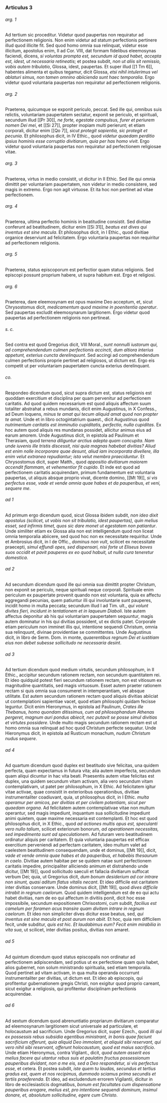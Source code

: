 ### Articulus 3

###### arg. 1
Ad tertium sic proceditur. Videtur quod paupertas non requiratur ad perfectionem religionis. Non enim videtur ad statum perfectionis pertinere illud quod illicite fit. Sed quod homo omnia sua relinquat, videtur esse illicitum, apostolus enim, II ad Cor. VIII, dat formam fidelibus eleemosynas faciendi, dicens, *si voluntas prompta est, secundum id quod habet, accepta est, idest, ut necessaria retineatis*; et postea subdit, *non ut aliis sit remissio, vobis autem tribulatio*, Glossa, idest, paupertas. Et super illud [[1 Tm 6]], habentes alimenta et quibus tegamur, dicit Glossa, *etsi nihil intulerimus vel ablaturi simus, non tamen omnino abiicienda sunt haec temporalia*. Ergo videtur quod voluntaria paupertas non requiratur ad perfectionem religionis.

###### arg. 2
Praeterea, quicumque se exponit periculo, peccat. Sed ille qui, omnibus suis relictis, voluntariam paupertatem sectatur, exponit se periculo, et spirituali, secundum illud [[Pr 30]], *ne forte, egestate compulsus, furer et periurem nomen Dei mei*, et [[Si 27]], propter inopiam multi perierunt; et etiam corporali, dicitur enim [[Qo 7]], *sicut protegit sapientia, sic protegit et pecunia*. Et philosophus dicit, in IV Ethic., quod *videtur quaedam perditio ipsius hominis esse corruptio divitiarum, quia per has homo vivit*. Ergo videtur quod voluntaria paupertas non requiratur ad perfectionem religiosae vitae.

###### arg. 3
Praeterea, virtus in medio consistit, ut dicitur in II Ethic. Sed ille qui omnia dimittit per voluntariam paupertatem, non videtur in medio consistere, sed magis in extremo. Ergo non agit virtuose. Et ita hoc non pertinet ad vitae perfectionem.

###### arg. 4
Praeterea, ultima perfectio hominis in beatitudine consistit. Sed divitiae conferunt ad beatitudinem, dicitur enim [[Si 31]], *beatus est dives qui inventus est sine macula*. Et philosophus dicit, in I Ethic., quod divitiae organice deserviunt ad felicitatem. Ergo voluntaria paupertas non requiritur ad perfectionem religionis.

###### arg. 5
Praeterea, status episcoporum est perfectior quam status religionis. Sed episcopi possunt proprium habere, ut supra habitum est. Ergo et religiosi.

###### arg. 6
Praeterea, dare eleemosynam est opus maxime Deo acceptum, et, sicut Chrysostomus dicit, *medicamentum quod maxime in poenitentia operatur*. Sed paupertas excludit eleemosynarum largitionem. Ergo videtur quod paupertas ad perfectionem religionis non pertineat.

###### s. c.
Sed contra est quod Gregorius dicit, VIII Moral., *sunt nonnulli iustorum qui, ad comprehendendum culmen perfectionis accincti, dum altiora interius appetunt, exterius cuncta derelinquunt*. Sed accingi ad comprehendendum culmen perfectionis proprie pertinet ad religiosos, ut dictum est. Ergo eis competit ut per voluntariam paupertatem cuncta exterius derelinquant.

###### co.
Respondeo dicendum quod, sicut supra dictum est, status religionis est quoddam exercitium et disciplina per quam pervenitur ad perfectionem caritatis. Ad quod quidem necessarium est quod aliquis affectum suum totaliter abstrahat a rebus mundanis, dicit enim Augustinus, in X Confess., ad Deum loquens, *minus te amat qui tecum aliquid amat quod non propter te amat*. Unde et in libro octogintatrium quaest., dicit Augustinus quod *nutrimentum caritatis est imminutio cupiditatis, perfectio, nulla cupiditas*. Ex hoc autem quod aliquis res mundanas possidet, allicitur animus eius ad earum amorem. Unde Augustinus dicit, in epistola ad Paulinum et Therasiam, quod *terrena diliguntur arctius adepta quam concupita. Nam unde iuvenis ille tristis discessit, nisi quia magnas habebat divitias? Aliud est enim nolle incorporare quae desunt, aliud iam incorporata divellere, illa enim velut extranea repudiantur; ista velut membra praeciduntur*. Et Chrysostomus dicit, super Matth., quod *appositio divitiarum maiorem accendit flammam, et vehementior fit cupido*. Et inde est quod ad perfectionem caritatis acquirendam, primum fundamentum est voluntaria paupertas, ut aliquis absque proprio vivat, dicente domino, [[Mt 19]], *si vis perfectus esse, vade et vende omnia quae habes et da pauperibus, et veni, sequere me*.

###### ad 1
Ad primum ergo dicendum quod, sicut Glossa ibidem subdit, *non ideo dixit apostolus (scilicet, ut vobis non sit tribulatio, idest paupertas), quin melius esset, sed infirmis timet, quos sic dare monet ut egestatem non patiantur*. Unde similiter etiam ex Glossa alia non est intelligendum quod non liceat omnia temporalia abiicere, sed quod hoc non ex necessitate requiritur. Unde et Ambrosius dicit, in I de Offic., *dominus non vult*, scilicet ex necessitate praecepti, *simul effundi opes, sed dispensari, nisi forte ut Eliseus boves suos occidit et pavit pauperes ex eo quod habuit, ut nulla cura teneretur domestica*.

###### ad 2
Ad secundum dicendum quod ille qui omnia sua dimittit propter Christum, non exponit se periculo, neque spirituali neque corporali. Spirituale enim periculum ex paupertate provenit quando non est voluntaria, quia ex affectu aggregandi pecunias, quem patiuntur illi qui involuntarie sunt pauperes, incidit homo in multa peccata; secundum illud I ad Tim. ult., *qui volunt divites fieri, incidunt in tentationem et in laqueum Diaboli*. Iste autem affectus deponitur ab his qui voluntariam paupertatem sequuntur, magis autem dominatur in his qui divitias possident, ut ex dictis patet. Corporale etiam periculum non imminet illis qui, intentione sequendi Christum, omnia sua relinquunt, divinae providentiae se committentes. Unde Augustinus dicit, in libro de Serm. Dom. in monte, *quaerentibus regnum Dei et iustitiam eius non debet subesse sollicitudo ne necessaria desint*.

###### ad 3
Ad tertium dicendum quod medium virtutis, secundum philosophum, in II Ethic., accipitur secundum rationem rectam, non secundum quantitatem rei. Et ideo quidquid potest fieri secundum rationem rectam, non est vitiosum ex magnitudine quantitatis, sed magis virtuosum. Esset autem praeter rationem rectam si quis omnia sua consumeret in intemperantiam, vel absque utilitate. Est autem secundum rationem rectam quod aliquis divitias abiiciat ut contemplationi sapientiae vacet, quod etiam philosophi quidam fecisse leguntur. Dicit enim Hieronymus, in epistola ad Paulinum, *Crates ille Thebanus, homo quondam ditissimus, cum ad philosophandum Athenas pergeret, magnum auri pondus abiecit, nec putavit se posse simul divitias et virtutes possidere*. Unde multo magis secundum rationem rectam est ut homo omnia sua relinquat ad hoc quod Christum perfecte sequatur. Unde Hieronymus dicit, in epistola ad Rusticum monachum, *nudum Christum nudus sequere*.

###### ad 4
Ad quartum dicendum quod duplex est beatitudo sive felicitas, una quidem perfecta, quam expectamus in futura vita; alia autem imperfecta, secundum quam aliqui dicuntur in hac vita beati. Praesentis autem vitae felicitas est duplex, una quidem secundum vitam activam, alia vero secundum vitam contemplativam, ut patet per philosophum, in X Ethic. Ad felicitatem igitur vitae activae, quae consistit in exterioribus operationibus, divitiae instrumentaliter coadiuvant, quia, ut philosophus dicit, in I Ethic. *multa operamur per amicos, per divitias et per civilem potentiam, sicut per quaedam organa*. Ad felicitatem autem contemplativae vitae non multum operantur, sed magis impediunt, inquantum sua sollicitudine impediunt animi quietem, quae maxime necessaria est contemplanti. Et hoc est quod philosophus dicit, in X Ethic., quod *ad actiones multis opus est, speculanti vero nullo talium*, scilicet exteriorum bonorum, *ad operationem necessitas, sed impedimenta sunt ad speculationem*. Ad futuram vero beatitudinem ordinatur aliquis per caritatem. Et quia voluntaria paupertas est efficax exercitium perveniendi ad perfectam caritatem, ideo multum valet ad caelestem beatitudinem consequendam, unde et dominus, [[Mt 19]], dicit, *vade et vende omnia quae habes et da pauperibus, et habebis thesaurum in caelo*. Divitiae autem habitae per se quidem natae sunt perfectionem caritatis impedire, principaliter alliciendo animum et distrahendo unde dicitur, [[Mt 19]], quod sollicitudo saeculi et fallacia divitiarum suffocat verbum Dei; quia, ut Gregorius dicit, *dum bonum desiderium ad cor intrare non sinunt, quasi aditum flatus vitalis necant*. Et ideo difficile est caritatem inter divitias conservare. Unde dominus dicit, [[Mt 19]], quod *dives difficile intrabit in regnum caelorum*. Quod quidem intelligendum est de eo qui actu habet divitias, nam de eo qui affectum in divitiis ponit, dicit hoc esse impossibile, secundum expositionem Chrisostomi, cum subdit, *facilius est camelum per foramen acus transire quam divitem intrare in regnum caelorum*. Et ideo non simpliciter dives dicitur esse beatus, sed, *qui inventus est sine macula et post aurum non abiit*. Et hoc, quia rem difficilem fecit, unde subditur, *quis est hic. Et laudabimus eum? Fecit enim mirabilia in vita sua*, ut scilicet, inter divitias positus, divitias non amaret.

###### ad 5
Ad quintum dicendum quod status episcopalis non ordinatur ad perfectionem adipiscendam, sed potius ut ex perfectione quam quis habet, alios gubernet, non solum ministrando spiritualia, sed etiam temporalia. Quod pertinet ad vitam activam, in qua multa operanda occurrunt instrumentaliter per divitias, ut dictum est. Et ideo ab episcopis, qui profitentur gubernationem gregis Christi, non exigitur quod proprio careant, sicut exigitur a religiosis, qui profitentur disciplinam perfectionis acquirendae.

###### ad 6
Ad sextum dicendum quod abrenuntiatio propriarum divitiarum comparatur ad eleemosynarum largitionem sicut universale ad particulare, et holocaustum ad sacrificium. Unde Gregorius dicit, super Ezech., quod *illi qui ex possessis rebus subsidia egentibus ministrant, in bonis quae faciunt sacrificium offerunt, quia aliquid Deo immolant, et aliquid sibi reservant, qui vero nihil sibi reservant, offerunt holocaustum, quod est maius sacrificio*. Unde etiam Hieronymus, contra Vigilant., dicit, *quod autem asserit eos melius facere qui utantur rebus suis et paulatim fructus possessionum pauperibus dividant, non a me eis, sed a Deo respondetur, si vis perfectus esse,* et cetera. Et postea subdit, *iste quem tu laudas, secundus et tertius gradus est, quem et nos recipimus, dummodo sciamus prima secundis et tertiis praeferenda*. Et ideo, ad excludendum errorem Vigilantii, dicitur in libro de ecclesiasticis dogmatibus, *bonum est facultates cum dispensatione pauperibus erogare, melius est, pro intentione sequendi dominum, insimul donare, et, absolutum sollicitudine, egere cum Christo*.

